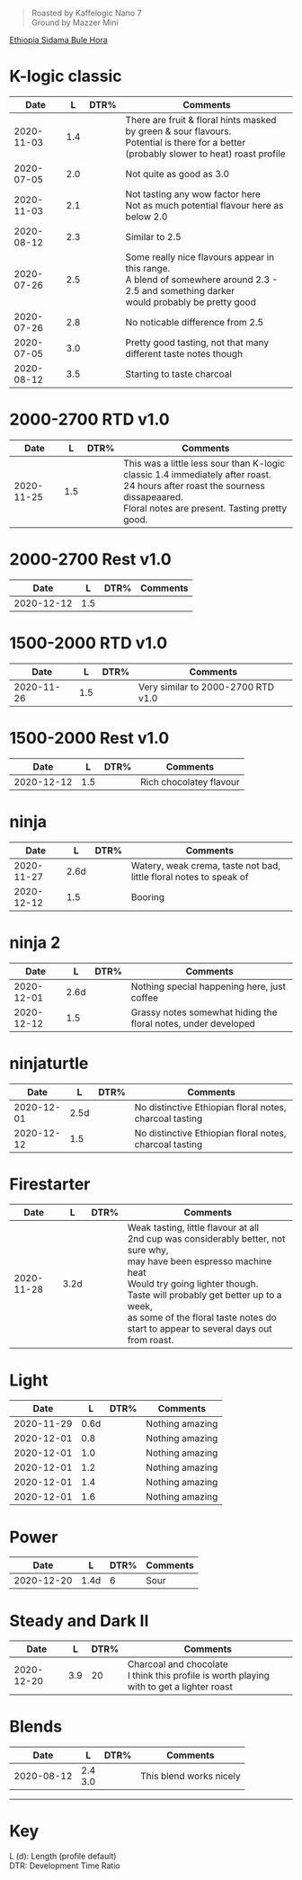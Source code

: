 > Roasted by Kaffelogic Nano 7<br>
> Ground by Mazzer Mini

[Ethiopia Sidama Bule Hora](https://www.greenbeanhouse.co.nz/product/2084244)

# K-logic classic

| Date       | L    | DTR% | Comments |
|------------|------|------|----------
| 2020-11-03 | 1.4  |      | There are fruit & floral hints masked by green & sour flavours.<br>Potential is there for a better (probably slower to heat) roast profile
| 2020-07-05 | 2.0  |      | Not quite as good as 3.0
| 2020-11-03 | 2.1  |      | Not tasting any wow factor here<br>Not as much potential flavour here as below 2.0
| 2020-08-12 | 2.3  |      | Similar to 2.5
| 2020-07-26 | 2.5  |      | Some really nice flavours appear in this range.<br>A blend of somewhere around 2.3 - 2.5 and something darker<br>would probably be pretty good
| 2020-07-26 | 2.8  |      | No noticable difference from 2.5
| 2020-07-05 | 3.0  |      | Pretty good tasting, not that many different taste notes though
| 2020-08-12 | 3.5  |      | Starting to taste charcoal

# 2000-2700 RTD v1.0

| Date       | L    | DTR% | Comments |
|------------|------|------|----------
| 2020-11-25 | 1.5  |      | This was a little less sour than K-logic classic 1.4 immediately after roast.<br>24 hours after roast the sourness dissapeaared.<br>Floral notes are present. Tasting pretty good.

# 2000-2700 Rest v1.0

| Date       | L    | DTR% | Comments |
|------------|------|------|----------
| 2020-12-12 | 1.5  |      | 

# 1500-2000 RTD v1.0

| Date       | L    | DTR% | Comments |
|------------|------|------|----------
| 2020-11-26 | 1.5  |      | Very similar to 2000-2700 RTD v1.0

# 1500-2000 Rest v1.0

| Date       | L    | DTR% | Comments |
|------------|------|------|----------
| 2020-12-12 | 1.5  |      | Rich chocolatey flavour

# ninja

| Date       | L    | DTR% | Comments |
|------------|------|------|----------
| 2020-11-27 | 2.6d |      | Watery, weak crema, taste not bad, little floral notes to speak of
| 2020-12-12 | 1.5  |      | Booring

# ninja 2

| Date       | L    | DTR% | Comments |
|------------|------|------|----------
| 2020-12-01 | 2.6d |      | Nothing special happening here, just coffee
| 2020-12-12 | 1.5  |      | Grassy notes somewhat hiding the floral notes, under developed

# ninjaturtle

| Date       | L    | DTR% | Comments |
|------------|------|------|----------
| 2020-12-01 | 2.5d |      | No distinctive Ethiopian floral notes, charcoal tasting
| 2020-12-12 | 1.5  |      | No distinctive Ethiopian floral notes, charcoal tasting

# Firestarter

| Date       | L    | DTR% | Comments |
|------------|------|------|----------
| 2020-11-28 | 3.2d |      | Weak tasting, little flavour at all<br>2nd cup was considerably better, not sure why,<br>may have been espresso machine heat<br>Would try going lighter though.<br>Taste will probably get better up to a week,<br> as some of the floral taste notes do start to appear to several days out from roast.

# Light

| Date       | L    | DTR% | Comments |
|------------|------|------|----------
| 2020-11-29 | 0.6d |      | Nothing amazing
| 2020-12-01 | 0.8  |      | Nothing amazing
| 2020-12-01 | 1.0  |      | Nothing amazing
| 2020-12-01 | 1.2  |      | Nothing amazing
| 2020-12-01 | 1.4  |      | Nothing amazing
| 2020-12-01 | 1.6  |      | Nothing amazing

# Power

| Date       | L    | DTR% | Comments |
|------------|------|------|----------
| 2020-12-20 | 1.4d | 6    | Sour

# Steady and Dark II

| Date       | L    | DTR% | Comments |
|------------|------|------|----------
| 2020-12-20 | 3.9  | 20   | Charcoal and chocolate<br>I think this profile is worth playing with to get a lighter roast


# Blends

| Date       | L    | DTR% | Comments |
|------------|------|------|----------
| 2020-08-12 | 2.4<br>3.0 |      | This blend works nicely

---

# Key

L (d): Length (profile default)  
DTR: Development Time Ratio
